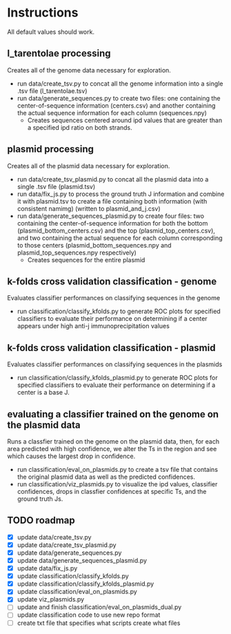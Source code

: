 # Instructions
All default values should work.
## l_tarentolae processing
Creates all of the genome data necessary for exploration.
* run data/create_tsv.py to concat all the genome information into a single .tsv file (l_tarentolae.tsv)
* run data/generate_sequences.py to create two files: one containing the center-of-sequence information (centers.csv) and another containing the actual sequence information for each column (sequences.npy)
    - Creates sequences centered around ipd values that are greater than a specified ipd ratio on both strands.
## plasmid processing
Creates all of the plasmid data necessary for exploration.
* run data/create_tsv_plasmid.py to concat all the plasmid data into a single .tsv file (plasmid.tsv)
* run data/fix_js.py to process the ground truth J information and combine it with plasmid.tsv to create a file containing both information (with consistent namimg) (written to plasmid_and_j.csv)
* run data/generate_sequences_plasmid.py to create four files: two containing the center-of-sequence information for both the bottom (plasmid_bottom_centers.csv) and the top (plasmid_top_centers.csv), and two containing the actual sequence for each column corresponding to those centers (plasmid_bottom_sequences.npy and plasmid_top_sequences.npy respectively)
    - Creates sequences for the entire plasmid

## k-folds cross validation classification - genome
Evaluates classifier performances on classifying sequences in the genome
* run classification/classify_kfolds.py to generate ROC plots for specified classifiers to evaluate their performance on determining if a center appears under high anti-j immunoprecipitation values

## k-folds cross validation classification - plasmid
Evaluates classifier performances on classifying sequences in the plasmids
* run classification/classify_kfolds_plasmid.py to generate ROC plots for specified classifiers to evaluate their performance on determining if a center is a base J.

## evaluating a classifier trained on the genome on the plasmid data
Runs a classfier trained on the genome on the plasmid data, then, for each area predicted with high confidence, we alter the Ts in the region and see which causes the largest drop in confidence.
* run classification/eval_on_plasmids.py to create a tsv file that contains the original plasmid data as well as the predicted confidences.
* run classification/viz_plasmids.py to visualize the ipd values, classifier confidences, drops in classfier confidences at specific Ts, and the ground truth Js.

## TODO roadmap
- [x] update data/create_tsv.py
- [x] update data/create_tsv_plasmid.py
- [x] update data/generate_sequences.py
- [x] update data/generate_sequences_plasmid.py
- [x] update data/fix_js.py
- [x] update classification/classify_kfolds.py
- [x] update classification/classify_kfolds_plasmid.py
- [x] update classification/eval_on_plasmids.py
- [x] update viz_plasmids.py
- [ ] update and finish classification/eval_on_plasmids_dual.py
- [ ] update classification code to use new repo format
- [ ] create txt file that specifies what scripts create what files